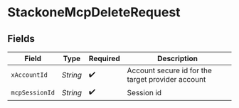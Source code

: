 # StackoneMcpDeleteRequest


## Fields

| Field                                             | Type                                              | Required                                          | Description                                       |
| ------------------------------------------------- | ------------------------------------------------- | ------------------------------------------------- | ------------------------------------------------- |
| `xAccountId`                                      | *String*                                          | :heavy_check_mark:                                | Account secure id for the target provider account |
| `mcpSessionId`                                    | *String*                                          | :heavy_check_mark:                                | Session id                                        |